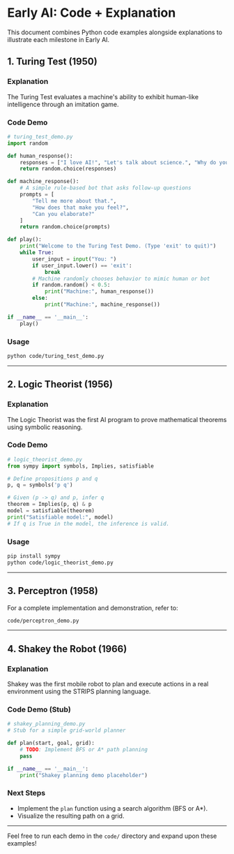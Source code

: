 # Early AI: Code + Explanation

This document combines Python code examples alongside explanations to illustrate each milestone in Early AI.

## 1. Turing Test (1950)

### Explanation

The Turing Test evaluates a machine's ability to exhibit human-like intelligence through an imitation game.

### Code Demo

```python
# turing_test_demo.py
import random

def human_response():
    responses = ["I love AI!", "Let's talk about science.", "Why do you ask?"]
    return random.choice(responses)

def machine_response():
    # A simple rule-based bot that asks follow-up questions
    prompts = [
        "Tell me more about that.",
        "How does that make you feel?",
        "Can you elaborate?"
    ]
    return random.choice(prompts)

def play():
    print("Welcome to the Turing Test Demo. (Type 'exit' to quit)")
    while True:
        user_input = input("You: ")
        if user_input.lower() == 'exit':
            break
        # Machine randomly chooses behavior to mimic human or bot
        if random.random() < 0.5:
            print("Machine:", human_response())
        else:
            print("Machine:", machine_response())

if __name__ == '__main__':
    play()
```

### Usage

```bash
python code/turing_test_demo.py
```

---

## 2. Logic Theorist (1956)

### Explanation

The Logic Theorist was the first AI program to prove mathematical theorems using symbolic reasoning.

### Code Demo

```python
# logic_theorist_demo.py
from sympy import symbols, Implies, satisfiable

# Define propositions p and q
p, q = symbols('p q')

# Given (p -> q) and p, infer q
theorem = Implies(p, q) & p
model = satisfiable(theorem)
print("Satisfiable model:", model)
# If q is True in the model, the inference is valid.
```

### Usage

```bash
pip install sympy
python code/logic_theorist_demo.py
```

---

## 3. Perceptron (1958)

For a complete implementation and demonstration, refer to:

```bash
code/perceptron_demo.py
```

---

## 4. Shakey the Robot (1966)

### Explanation

Shakey was the first mobile robot to plan and execute actions in a real environment using the STRIPS planning language.

### Code Demo (Stub)

```python
# shakey_planning_demo.py
# Stub for a simple grid-world planner

def plan(start, goal, grid):
    # TODO: Implement BFS or A* path planning
    pass

if __name__ == '__main__':
    print("Shakey planning demo placeholder")
```

### Next Steps

- Implement the `plan` function using a search algorithm (BFS or A\*).
- Visualize the resulting path on a grid.

---

Feel free to run each demo in the `code/` directory and expand upon these examples!
